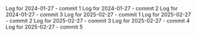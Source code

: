 Log for 2024-01-27 - commit 1
Log for 2024-01-27 - commit 2
Log for 2024-01-27 - commit 3
Log for 2025-02-27 - commit 1
Log for 2025-02-27 - commit 2
Log for 2025-02-27 - commit 3
Log for 2025-02-27 - commit 4
Log for 2025-02-27 - commit 5
